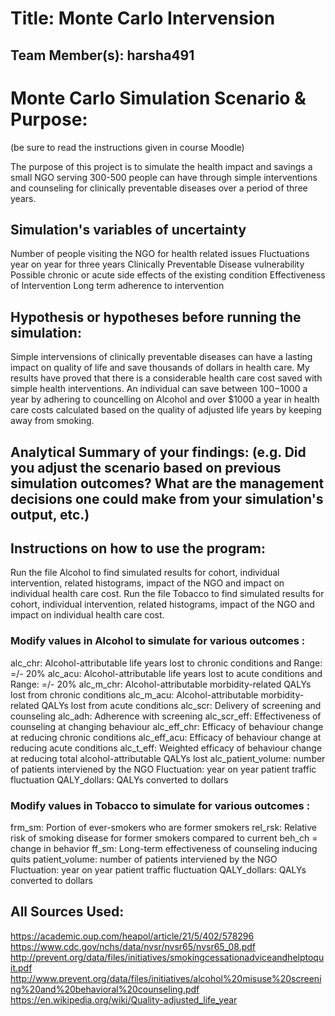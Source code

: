 

# Title: Monte Carlo Intervension

## Team Member(s): harsha491


# Monte Carlo Simulation Scenario & Purpose:
(be sure to read the instructions given in course Moodle)

The purpose of this project is to simulate the health impact and savings a small NGO serving 300-500 people can have through simple interventions and counseling for clinically preventable diseases over a period of three years.

## Simulation's variables of uncertainty

Number of people visiting the NGO for health related issues
Fluctuations year on year for three years
Clinically Preventable Disease vulnerability
Possible chronic or acute side effects of the existing condition
Effectiveness of Intervention
Long term adherence to intervention

## Hypothesis or hypotheses before running the simulation:

Simple intervensions of clinically preventable diseases can have a lasting impact on quality of life and save thousands of dollars in health care.
My results have proved that there is a considerable health care cost saved with simple health interventions. An individual can save between $100-$1000 a year by adhering to councelling on Alcohol and over $1000 a year in health care costs calculated based on the quality of adjusted life years by keeping away from smoking. 

## Analytical Summary of your findings: (e.g. Did you adjust the scenario based on previous simulation outcomes?  What are the management decisions one could make from your simulation's output, etc.)


## Instructions on how to use the program:
Run the file Alcohol to find simulated results for cohort, individual intervention, related histograms, impact of the NGO and impact on individual health care cost.
Run the file Tobacco to find simulated results for cohort, individual intervention, related histograms, impact of the NGO and impact on individual health care cost.

### Modify values in Alcohol to simulate for various outcomes :
alc_chr: Alcohol-attributable life years lost to chronic conditions and Range: =/- 20%
alc_acu: Alcohol-attributable life years lost to acute conditions and Range: =/- 20%
alc_m_chr: Alcohol-attributable morbidity-related QALYs lost from chronic conditions
alc_m_acu: Alcohol-attributable morbidity-related QALYs lost from acute conditions
alc_scr: Delivery of screening and counseling
alc_adh: Adherence with screening
alc_scr_eff: Effectiveness of counseling at changing behaviour
alc_eff_chr: Efficacy of behaviour change at reducing chronic conditions
alc_eff_acu: Efficacy of behaviour change at reducing acute conditions
alc_t_eff: Weighted efficacy of behaviour change at reducing total alcohol-attributable QALYs lost
alc_patient_volume: number of patients interviened by the NGO
Fluctuation: year on year patient traffic fluctuation
QALY_dollars: QALYs converted to dollars

### Modify values in Tobacco to simulate for various outcomes :
frm_sm: Portion of ever-smokers who are former smokers
rel_rsk: Relative risk of smoking disease for former smokers compared to current
beh_ch =  change in behavior
ff_sm: Long-term effectiveness of counseling inducing quits
patient_volume: number of patients interviened by the NGO
Fluctuation: year on year patient traffic fluctuation
QALY_dollars: QALYs converted to dollars




## All Sources Used:
https://academic.oup.com/heapol/article/21/5/402/578296
https://www.cdc.gov/nchs/data/nvsr/nvsr65/nvsr65_08.pdf
http://prevent.org/data/files/initiatives/smokingcessationadviceandhelptoquit.pdf
http://www.prevent.org/data/files/initiatives/alcohol%20misuse%20screening%20and%20behavioral%20counseling.pdf
https://en.wikipedia.org/wiki/Quality-adjusted_life_year

